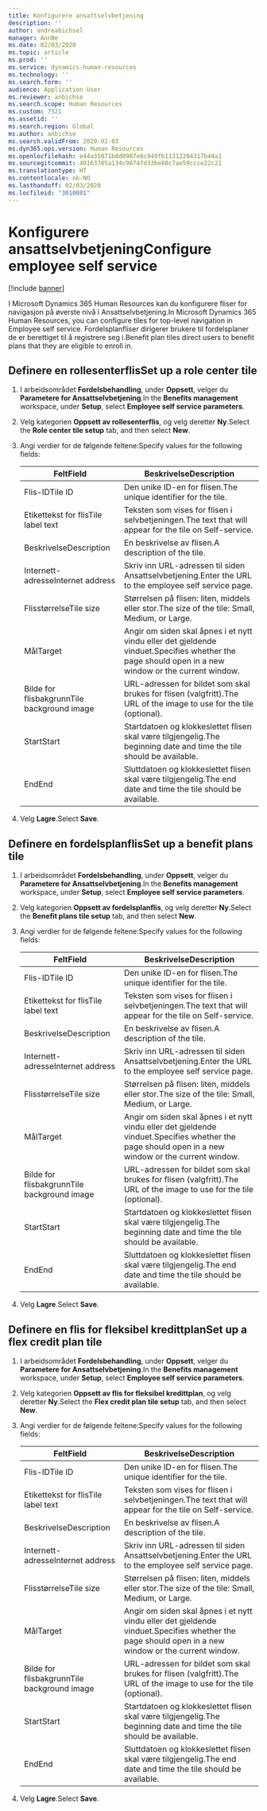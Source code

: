 ```yaml
---
title: Konfigurere ansattselvbetjening
description: ''
author: andreabichsel
manager: AnnBe
ms.date: 02/03/2020
ms.topic: article
ms.prod: ''
ms.service: dynamics-human-resources
ms.technology: ''
ms.search.form: ''
audience: Application User
ms.reviewer: anbichse
ms.search.scope: Human Resources
ms.custom: 7521
ms.assetid: ''
ms.search.region: Global
ms.author: anbichse
ms.search.validFrom: 2020-02-03
ms.dyn365.ops.version: Human Resources
ms.openlocfilehash: e44a35071b8d0987e6c949fb11312204317b44a1
ms.sourcegitcommit: 40163705a134c9874fd33be80c7ae59ccce22c21
ms.translationtype: HT
ms.contentlocale: nb-NO
ms.lasthandoff: 02/03/2020
ms.locfileid: "3010081"
---
```

# <a name="configure-employee-self-service"></a><span data-ttu-id="42eba-102">Konfigurere ansattselvbetjening</span><span class="sxs-lookup"><span data-stu-id="42eba-102">Configure employee self service</span></span>

[!include [banner](includes/preview-feature.md)]

<span data-ttu-id="42eba-103">I Microsoft Dynamics 365 Human Resources kan du konfigurere fliser for navigasjon på øverste nivå i Ansattselvbetjening.</span><span class="sxs-lookup"><span data-stu-id="42eba-103">In Microsoft Dynamics 365 Human Resources, you can configure tiles for top-level navigation in Employee self service.</span></span> <span data-ttu-id="42eba-104">Fordelsplanfliser dirigerer brukere til fordelsplaner de er berettiget til å registrere seg i.</span><span class="sxs-lookup"><span data-stu-id="42eba-104">Benefit plan tiles direct users to benefit plans that they are eligible to enroll in.</span></span>

## <a name="set-up-a-role-center-tile"></a><span data-ttu-id="42eba-105">Definere en rollesenterflis</span><span class="sxs-lookup"><span data-stu-id="42eba-105">Set up a role center tile</span></span>

1. <span data-ttu-id="42eba-106">I arbeidsområdet **Fordelsbehandling**, under **Oppsett**, velger du **Parametere for Ansattselvbetjening**.</span><span class="sxs-lookup"><span data-stu-id="42eba-106">In the **Benefits management** workspace, under **Setup**, select **Employee self service parameters**.</span></span>

2. <span data-ttu-id="42eba-107">Velg kategorien **Oppsett av rollesenterflis**, og velg deretter **Ny**.</span><span class="sxs-lookup"><span data-stu-id="42eba-107">Select the **Role center tile setup** tab, and then select **New**.</span></span>

3. <span data-ttu-id="42eba-108">Angi verdier for de følgende feltene:</span><span class="sxs-lookup"><span data-stu-id="42eba-108">Specify values for the following fields:</span></span>

   | <span data-ttu-id="42eba-109">Felt</span><span class="sxs-lookup"><span data-stu-id="42eba-109">Field</span></span> | <span data-ttu-id="42eba-110">Beskrivelse</span><span class="sxs-lookup"><span data-stu-id="42eba-110">Description</span></span> |
   | --- | --- |
   | <span data-ttu-id="42eba-111">Flis-ID</span><span class="sxs-lookup"><span data-stu-id="42eba-111">Tile ID</span></span> | <span data-ttu-id="42eba-112">Den unike ID-en for flisen.</span><span class="sxs-lookup"><span data-stu-id="42eba-112">The unique identifier for the tile.</span></span> |
   | <span data-ttu-id="42eba-113">Etikettekst for flis</span><span class="sxs-lookup"><span data-stu-id="42eba-113">Tile label text</span></span> | <span data-ttu-id="42eba-114">Teksten som vises for flisen i selvbetjeningen.</span><span class="sxs-lookup"><span data-stu-id="42eba-114">The text that will appear for the tile on Self-service.</span></span> |
   | <span data-ttu-id="42eba-115">Beskrivelse</span><span class="sxs-lookup"><span data-stu-id="42eba-115">Description</span></span> | <span data-ttu-id="42eba-116">En beskrivelse av flisen.</span><span class="sxs-lookup"><span data-stu-id="42eba-116">A description of the tile.</span></span> |
   | <span data-ttu-id="42eba-117">Internett-adresse</span><span class="sxs-lookup"><span data-stu-id="42eba-117">Internet address</span></span> | <span data-ttu-id="42eba-118">Skriv inn URL-adressen til siden Ansattselvbetjening.</span><span class="sxs-lookup"><span data-stu-id="42eba-118">Enter the URL to the employee self service page.</span></span> |
   | <span data-ttu-id="42eba-119">Flisstørrelse</span><span class="sxs-lookup"><span data-stu-id="42eba-119">Tile size</span></span> | <span data-ttu-id="42eba-120">Størrelsen på flisen: liten, middels eller stor.</span><span class="sxs-lookup"><span data-stu-id="42eba-120">The size of the tile: Small, Medium, or Large.</span></span> |
   | <span data-ttu-id="42eba-121">Mål</span><span class="sxs-lookup"><span data-stu-id="42eba-121">Target</span></span> | <span data-ttu-id="42eba-122">Angir om siden skal åpnes i et nytt vindu eller det gjeldende vinduet.</span><span class="sxs-lookup"><span data-stu-id="42eba-122">Specifies whether the page should open in a new window or the current window.</span></span> |
   | <span data-ttu-id="42eba-123">Bilde for flisbakgrunn</span><span class="sxs-lookup"><span data-stu-id="42eba-123">Tile background image</span></span> | <span data-ttu-id="42eba-124">URL-adressen for bildet som skal brukes for flisen (valgfritt).</span><span class="sxs-lookup"><span data-stu-id="42eba-124">The URL of the image to use for the tile (optional).</span></span> |
   | <span data-ttu-id="42eba-125">Start</span><span class="sxs-lookup"><span data-stu-id="42eba-125">Start</span></span> | <span data-ttu-id="42eba-126">Startdatoen og klokkeslettet flisen skal være tilgjengelig.</span><span class="sxs-lookup"><span data-stu-id="42eba-126">The beginning date and time the tile should be available.</span></span> |
   | <span data-ttu-id="42eba-127">End</span><span class="sxs-lookup"><span data-stu-id="42eba-127">End</span></span> | <span data-ttu-id="42eba-128">Sluttdatoen og klokkeslettet flisen skal være tilgjengelig.</span><span class="sxs-lookup"><span data-stu-id="42eba-128">The end date and time the tile should be available.</span></span> |

4. <span data-ttu-id="42eba-129">Velg **Lagre**.</span><span class="sxs-lookup"><span data-stu-id="42eba-129">Select **Save**.</span></span>

## <a name="set-up-a-benefit-plans-tile"></a><span data-ttu-id="42eba-130">Definere en fordelsplanflis</span><span class="sxs-lookup"><span data-stu-id="42eba-130">Set up a benefit plans tile</span></span>

1. <span data-ttu-id="42eba-131">I arbeidsområdet **Fordelsbehandling**, under **Oppsett**, velger du **Parametere for Ansattselvbetjening**.</span><span class="sxs-lookup"><span data-stu-id="42eba-131">In the **Benefits management** workspace, under **Setup**, select **Employee self service parameters**.</span></span>

2. <span data-ttu-id="42eba-132">Velg kategorien **Oppsett av fordelsplanflis**, og velg deretter **Ny**.</span><span class="sxs-lookup"><span data-stu-id="42eba-132">Select the **Benefit plans tile setup** tab, and then select **New**.</span></span>

3. <span data-ttu-id="42eba-133">Angi verdier for de følgende feltene:</span><span class="sxs-lookup"><span data-stu-id="42eba-133">Specify values for the following fields:</span></span>

   | <span data-ttu-id="42eba-134">Felt</span><span class="sxs-lookup"><span data-stu-id="42eba-134">Field</span></span> | <span data-ttu-id="42eba-135">Beskrivelse</span><span class="sxs-lookup"><span data-stu-id="42eba-135">Description</span></span> |
   | --- | --- |
   | <span data-ttu-id="42eba-136">Flis-ID</span><span class="sxs-lookup"><span data-stu-id="42eba-136">Tile ID</span></span> | <span data-ttu-id="42eba-137">Den unike ID-en for flisen.</span><span class="sxs-lookup"><span data-stu-id="42eba-137">The unique identifier for the tile.</span></span> |
   | <span data-ttu-id="42eba-138">Etikettekst for flis</span><span class="sxs-lookup"><span data-stu-id="42eba-138">Tile label text</span></span> | <span data-ttu-id="42eba-139">Teksten som vises for flisen i selvbetjeningen.</span><span class="sxs-lookup"><span data-stu-id="42eba-139">The text that will appear for the tile on Self-service.</span></span> |
   | <span data-ttu-id="42eba-140">Beskrivelse</span><span class="sxs-lookup"><span data-stu-id="42eba-140">Description</span></span> | <span data-ttu-id="42eba-141">En beskrivelse av flisen.</span><span class="sxs-lookup"><span data-stu-id="42eba-141">A description of the tile.</span></span> |
   | <span data-ttu-id="42eba-142">Internett-adresse</span><span class="sxs-lookup"><span data-stu-id="42eba-142">Internet address</span></span> | <span data-ttu-id="42eba-143">Skriv inn URL-adressen til siden Ansattselvbetjening.</span><span class="sxs-lookup"><span data-stu-id="42eba-143">Enter the URL to the employee self service page.</span></span> |
   | <span data-ttu-id="42eba-144">Flisstørrelse</span><span class="sxs-lookup"><span data-stu-id="42eba-144">Tile size</span></span> | <span data-ttu-id="42eba-145">Størrelsen på flisen: liten, middels eller stor.</span><span class="sxs-lookup"><span data-stu-id="42eba-145">The size of the tile: Small, Medium, or Large.</span></span> |
   | <span data-ttu-id="42eba-146">Mål</span><span class="sxs-lookup"><span data-stu-id="42eba-146">Target</span></span> | <span data-ttu-id="42eba-147">Angir om siden skal åpnes i et nytt vindu eller det gjeldende vinduet.</span><span class="sxs-lookup"><span data-stu-id="42eba-147">Specifies whether the page should open in a new window or the current window.</span></span> |
   | <span data-ttu-id="42eba-148">Bilde for flisbakgrunn</span><span class="sxs-lookup"><span data-stu-id="42eba-148">Tile background image</span></span> | <span data-ttu-id="42eba-149">URL-adressen for bildet som skal brukes for flisen (valgfritt).</span><span class="sxs-lookup"><span data-stu-id="42eba-149">The URL of the image to use for the tile (optional).</span></span> |
   | <span data-ttu-id="42eba-150">Start</span><span class="sxs-lookup"><span data-stu-id="42eba-150">Start</span></span> | <span data-ttu-id="42eba-151">Startdatoen og klokkeslettet flisen skal være tilgjengelig.</span><span class="sxs-lookup"><span data-stu-id="42eba-151">The beginning date and time the tile should be available.</span></span> |
   | <span data-ttu-id="42eba-152">End</span><span class="sxs-lookup"><span data-stu-id="42eba-152">End</span></span> | <span data-ttu-id="42eba-153">Sluttdatoen og klokkeslettet flisen skal være tilgjengelig.</span><span class="sxs-lookup"><span data-stu-id="42eba-153">The end date and time the tile should be available.</span></span> |

4. <span data-ttu-id="42eba-154">Velg **Lagre**.</span><span class="sxs-lookup"><span data-stu-id="42eba-154">Select **Save**.</span></span>

## <a name="set-up-a-flex-credit-plan-tile"></a><span data-ttu-id="42eba-155">Definere en flis for fleksibel kredittplan</span><span class="sxs-lookup"><span data-stu-id="42eba-155">Set up a flex credit plan tile</span></span>

1. <span data-ttu-id="42eba-156">I arbeidsområdet **Fordelsbehandling**, under **Oppsett**, velger du **Parametere for Ansattselvbetjening**.</span><span class="sxs-lookup"><span data-stu-id="42eba-156">In the **Benefits management** workspace, under **Setup**, select **Employee self service parameters**.</span></span>

2. <span data-ttu-id="42eba-157">Velg kategorien **Oppsett av flis for fleksibel kredittplan**, og velg deretter **Ny**.</span><span class="sxs-lookup"><span data-stu-id="42eba-157">Select the **Flex credit plan tile setup** tab, and then select **New**.</span></span>

3. <span data-ttu-id="42eba-158">Angi verdier for de følgende feltene:</span><span class="sxs-lookup"><span data-stu-id="42eba-158">Specify values for the following fields:</span></span>

   | <span data-ttu-id="42eba-159">Felt</span><span class="sxs-lookup"><span data-stu-id="42eba-159">Field</span></span> | <span data-ttu-id="42eba-160">Beskrivelse</span><span class="sxs-lookup"><span data-stu-id="42eba-160">Description</span></span> |
   | --- | --- |
   | <span data-ttu-id="42eba-161">Flis-ID</span><span class="sxs-lookup"><span data-stu-id="42eba-161">Tile ID</span></span> | <span data-ttu-id="42eba-162">Den unike ID-en for flisen.</span><span class="sxs-lookup"><span data-stu-id="42eba-162">The unique identifier for the tile.</span></span> |
   | <span data-ttu-id="42eba-163">Etikettekst for flis</span><span class="sxs-lookup"><span data-stu-id="42eba-163">Tile label text</span></span> | <span data-ttu-id="42eba-164">Teksten som vises for flisen i selvbetjeningen.</span><span class="sxs-lookup"><span data-stu-id="42eba-164">The text that will appear for the tile on Self-service.</span></span> |
   | <span data-ttu-id="42eba-165">Beskrivelse</span><span class="sxs-lookup"><span data-stu-id="42eba-165">Description</span></span> | <span data-ttu-id="42eba-166">En beskrivelse av flisen.</span><span class="sxs-lookup"><span data-stu-id="42eba-166">A description of the tile.</span></span> |
   | <span data-ttu-id="42eba-167">Internett-adresse</span><span class="sxs-lookup"><span data-stu-id="42eba-167">Internet address</span></span> | <span data-ttu-id="42eba-168">Skriv inn URL-adressen til siden Ansattselvbetjening.</span><span class="sxs-lookup"><span data-stu-id="42eba-168">Enter the URL to the employee self service page.</span></span> |
   | <span data-ttu-id="42eba-169">Flisstørrelse</span><span class="sxs-lookup"><span data-stu-id="42eba-169">Tile size</span></span> | <span data-ttu-id="42eba-170">Størrelsen på flisen: liten, middels eller stor.</span><span class="sxs-lookup"><span data-stu-id="42eba-170">The size of the tile: Small, Medium, or Large.</span></span> |
   | <span data-ttu-id="42eba-171">Mål</span><span class="sxs-lookup"><span data-stu-id="42eba-171">Target</span></span> | <span data-ttu-id="42eba-172">Angir om siden skal åpnes i et nytt vindu eller det gjeldende vinduet.</span><span class="sxs-lookup"><span data-stu-id="42eba-172">Specifies whether the page should open in a new window or the current window.</span></span> |
   | <span data-ttu-id="42eba-173">Bilde for flisbakgrunn</span><span class="sxs-lookup"><span data-stu-id="42eba-173">Tile background image</span></span> | <span data-ttu-id="42eba-174">URL-adressen for bildet som skal brukes for flisen (valgfritt).</span><span class="sxs-lookup"><span data-stu-id="42eba-174">The URL of the image to use for the tile (optional).</span></span> |
   | <span data-ttu-id="42eba-175">Start</span><span class="sxs-lookup"><span data-stu-id="42eba-175">Start</span></span> | <span data-ttu-id="42eba-176">Startdatoen og klokkeslettet flisen skal være tilgjengelig.</span><span class="sxs-lookup"><span data-stu-id="42eba-176">The beginning date and time the tile should be available.</span></span> |
   | <span data-ttu-id="42eba-177">End</span><span class="sxs-lookup"><span data-stu-id="42eba-177">End</span></span> | <span data-ttu-id="42eba-178">Sluttdatoen og klokkeslettet flisen skal være tilgjengelig.</span><span class="sxs-lookup"><span data-stu-id="42eba-178">The end date and time the tile should be available.</span></span> |

4. <span data-ttu-id="42eba-179">Velg **Lagre**.</span><span class="sxs-lookup"><span data-stu-id="42eba-179">Select **Save**.</span></span>
